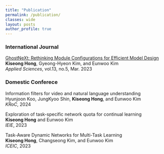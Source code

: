 ```yaml
---
title: "Publication"
permalink: /publication/
classes: wide
layout: posts
author_profile: true
---
```



### International Journal
[GhostNeXt: Rethinking Module Configurations for Efficient Model Design](https://www.mdpi.com/2076-3417/13/5/3301)<br>
**Kiseong Hong**, Gyeong-Hyeon Kim, and Eunwoo Kim<br>
*Applied Sciences*, vol.13, no.5, Mar. 2023

### Domestic Conferece
Information filters for video and natural language understanding<br>
Hyunjoon Koo, JungKyoo Shin, **Kiseong Hong**, and Eunwoo Kim<br>
*KRoC*, 2024

Exploration of task-specific network quota for continual learning<br>
**Kiseong Hong** and Eunwoo Kim<br>
*IEIE*, 2023

Task-Aware Dynamic Networks for Multi-Task Learning<br>
**Kiseong Hong**, Changseong Kim, and Eunwoo Kim<br>
*ICEIC*, 2023
